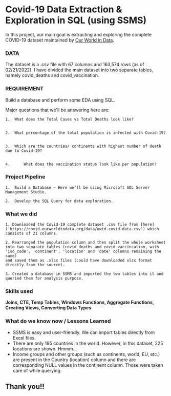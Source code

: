 
# Covid-19 Data Extraction & Exploration in SQL (using SSMS)

In this project, our main goal is extracting and exploring the complete COVID-19 dataset maintained by [Our World in Data](https://github.com/owid/covid-19-data/tree/master/public/data).

### DATA

The dataset is a .csv file with 67 columns and 163,574 rows (as of 02/21/2022). I have divided the main dataset into two separate tables, namely covid_deaths and covid_vaccination. 

### REQUIREMENT

Build a database and perform some EDA using SQL.

Major questions that we'll be answering here are:


    1.	What does the Total Cases vs Total Deaths look like?


    2.	What percentage of the total population is infected with Covid-19?
    
    
    3.	Which are the countries/ continents with highest number of death due to Covid-19?


    4.      What does the vaccination status look like per population? 
### Project Pipeline

    1.	Build a Database – Here we’ll be using Microsoft SQL Server Management Studio.
    
    2.	Develop the SQL Query for data exploration.

### What we did
    1. Downloaded the Covid-19 complete dataset .csv file from [here]('https://covid.ourworldindata.org/data/owid-covid-data.csv') which consists of 21 columns.
    
    2. Rearranged the population column and then split the whole worksheet 
    into two separate tables (covid_deaths and covid_vaccincation, with 'iso_code', 'continent', 'location' and 'date' columns remaining the same) 
    and saved them as .xlsx files (could have downloaded xlsx format directly from the source).
    
    3. Created a database in SSMS and imported the two tables into it and queried them for analysis purpose.

### Skills used 
**Joins, CTE, Temp Tables, Windows Functions, Aggregate Functions, Creating Views, Converting Data Types**

### What do we know now / Lessons Learned

* SSMS is easy and user-friendly. We can import tables directly from Excel files.
* There are only 195 countries in the world. However, in this dataset, 225 locations are shown. Hmmm...
* Income groups and other groups (such as continents, world, EU, etc.) are present in the Country (location) column and there are corresponding NULL values in the continent column. Those were taken care of while querying.


## Thank you!!


